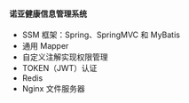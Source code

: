 #### 诺亚健康信息管理系统

-   SSM 框架：Spring、SpringMVC 和 MyBatis
-   通用 Mapper
-   自定义注解实现权限管理
-   TOKEN（JWT）认证
-   Redis
-   Nginx 文件服务器


